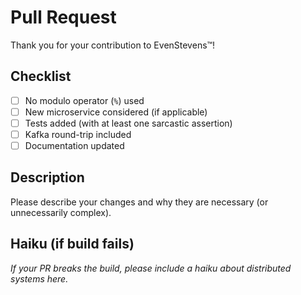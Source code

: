 # Pull Request

Thank you for your contribution to EvenStevens™!

## Checklist

- [ ] No modulo operator (`%`) used
- [ ] New microservice considered (if applicable)
- [ ] Tests added (with at least one sarcastic assertion)
- [ ] Kafka round-trip included
- [ ] Documentation updated

## Description

Please describe your changes and why they are necessary (or unnecessarily complex).

## Haiku (if build fails)

_If your PR breaks the build, please include a haiku about distributed systems here._
